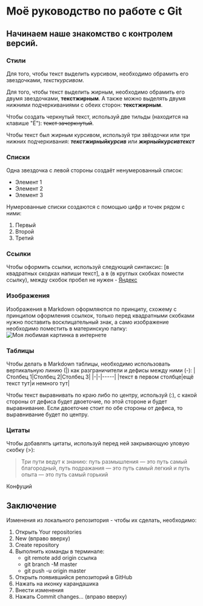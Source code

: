 # Моё руководство по работе с Git

## Начинаем наше знакомство с контролем версий.

### Стили
Для того, чтобы текст выделить курсивом, необходимо обрамить его звездочками, *тексткурсивом*.

Для того, чтобы текст выделить жирным, необходимо обрамить его двумя звездочками, **текстжирным**. А также можно выделять двумя нижними подчеркиваниями с обеих сторон: __текстжирным__.

Чтобы создать черкнутый текст, используй две тильды (находится на клавише "Ё"): ~~текст зачеркнутый~~.

Чтобы текст был жирным курсивом, используй три звёздочки или три нижних подчеркивания: ***текстжирныйкурсив*** или ___жирныйкурсивтекст___
### Списки
Одна звездочка с левой стороны создаёт ненумерованный список:
* Элемент 1
* Элемент 2
* Элемент 3

Нумерованные списки создаются с помощью цифр и точек рядом с ними:
1. Первый
2. Второй
3. Третий
### Ссылки
Чтобы оформить ссылки, используй следующий синтаксис: [в квадратных скодках напиши текст], а в (в круглых скобках помести ссылку), между скобок пробел не нужен - [Яндекс](https://ya.ru/)
### Изображения
Изображения в Markdown оформляются по принципу, схожему с принципом оформления ссылкок, только перед квадратными скобками нужно поставить восклицательный знак, а само изображение необходимо поместить в материнскую папку: ![Моя любимая картинка в интернете](кицонька.jpg)
### Таблицы
Чтобы делать в Markdown таблицы, необходимо использовать вертикальную линию (|) как разграничители и дефисы между ними (-):
|Столбец 1|Столбец 2|Столбец 3|
|-|-|-----|
|текст в первом столбце|ещё текст тут|и немного тут|

Чтобы текст выравнивать по краю либо по центру, используй (:), с какой стороны от дефиса будет двоеточие, по этой стороне и будет выравнивание. Если двоеточие стоит по обе стороны от дефиса, то выравнивание будет по центру.
### Цитаты
Чтобы добавлять цитаты, используй перед ней закрывающую уловую скобку (>):
> Три пути ведут к знанию: путь размышления — это путь самый благородный, путь подражания — это путь самый легкий и путь опыта — это путь самый горький

Конфуций

## Заключение

Изменения из локального репозитория - чтобы их сделать, необходимо:

1. Открыть Your repositories
2. New (вправо вверху)
3. Create repository
4. Выполнить команды в терминале:
   * git remote add origin ссылка
   * git branch -M master
   * git push -u origin master
5. Открыть появившийся репозиторий в GitHub
6. Нажать на иконку карандашика
7. Внести изменения
8. Нажать Commit changes... (вправо вверху)
